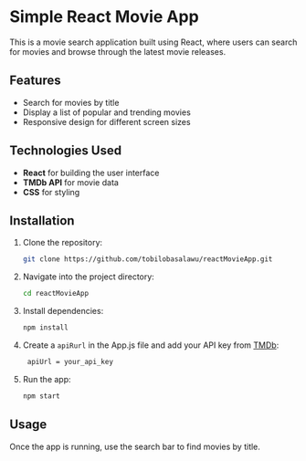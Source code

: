 
# Simple React Movie App

This is a movie search application built using React, where users can search for movies and browse through the latest movie releases.

## Features
- Search for movies by title
- Display a list of popular and trending movies
- Responsive design for different screen sizes

## Technologies Used
- **React** for building the user interface
- **TMDb API** for movie data
- **CSS** for styling

## Installation

1. Clone the repository:

   ```bash
   git clone https://github.com/tobilobasalawu/reactMovieApp.git
   ```

2. Navigate into the project directory:

   ```bash
   cd reactMovieApp
   ```

3. Install dependencies:

   ```bash
   npm install
   ```

4. Create a `apiRurl` in the App.js file  and add your API key from [TMDb](https://www.themoviedb.org/documentation/api):

   ```bash
    apiUrl = your_api_key
   ```

5. Run the app:

   ```bash
   npm start
   ```

## Usage

Once the app is running, use the search bar to find movies by title.
